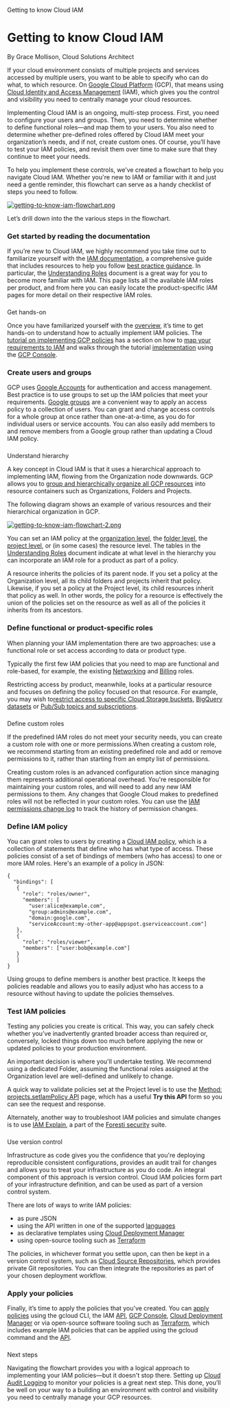 Getting to know Cloud IAM

# Getting to know Cloud IAM

By Grace Mollison, Cloud Solutions Architect

If your cloud environment consists of multiple projects and services accessed by multiple users, you want to be able to specify who can do what, to which resource. On [Google Cloud Platform](https://cloud.google.com/) (GCP), that means using [Cloud Identity and Access Management](https://cloud.google.com/iam/) (IAM), which gives you the control and visibility you need to centrally manage your cloud resources.

Implementing Cloud IAM is an ongoing, multi-step process. First, you need to configure your users and groups. Then, you need to determine whether to define functional roles—and map them to your users. You also need to determine whether pre-defined roles offered by Cloud IAM meet your organization’s needs, and if not, create custom ones. Of course, you’ll have to test your IAM policies, and revisit them over time to make sure that they continue to meet your needs.

To help you implement these controls, we’ve created a flowchart to help you navigate Cloud IAM. Whether you're new to IAM or familiar with it and just need a gentle reminder, this flowchart can serve as a handy checklist of steps you need to follow.

[![getting-to-know-iam-flowchart.png](../_resources/ec81e1d4d2655ff489b83982eb2b6bd1.png)](https://3.bp.blogspot.com/-FHzLAzjd78g/WqDgInMwC_I/AAAAAAAAFHc/_oz4D0Q3AisuJ4jHtqV33TIFAFpCBcXiwCLcBGAs/s1600/getting-to-know-iam-flowchart.png)

Let’s drill down into the the various steps in the flowchart.

### Get started by reading the documentation

If you’re new to Cloud IAM, we highly recommend you take time out to familiarize yourself with the [IAM documentation](https://cloud.google.com/iam/docs/), a comprehensive guide that includes resources to help you follow [best practice guidance](https://cloud.google.com/iam/docs/using-iam-securely). In particular, the [Understanding Roles](https://cloud.google.com/iam/docs/understanding-roles) document is a great way for you to become more familiar with IAM. This page lists all the available IAM roles per product, and from here you can easily locate the product-specific IAM pages for more detail on their respective IAM roles.

###

Get hands-on

Once you have familiarized yourself with the [overview](https://cloud.google.com/iam/docs/overview), it’s time to get hands-on to understand how to actually implement IAM policies. The [tutorial on implementing GCP policies](https://cloud.google.com/solutions/policies/implementing-policies-for-customer-use-cases) has a section on how to [map your requirements to IAM](https://cloud.google.com/solutions/policies/implementing-policies-for-customer-use-cases#map_iam_roles_to_functional_groups) and walks through the tutorial [implementation](https://cloud.google.com/solutions/policies/implementing-policies-for-customer-use-cases#configuring_the_cloud_resource_manager_hierarchy) using the [GCP Console](https://console.cloud.google.com/).

### Create users and groups

GCP uses [Google Accounts](https://support.google.com/work/android/answer/6371476) for authentication and access management. Best practice is to use groups to set up the IAM policies that meet your requirements. [Google groups](https://cloud.google.com/iam/docs/overview#google_group) are a convenient way to apply an access policy to a collection of users. You can grant and change access controls for a whole group at once rather than one-at-a-time, as you do for individual users or service accounts. You can also easily add members to and remove members from a Google group rather than updating a Cloud IAM policy.

###

Understand hierarchy

A key concept in Cloud IAM is that it uses a hierarchical approach to implementing IAM, flowing from the Organization node downwards. GCP allows you to [group and hierarchically organize all GCP resources](https://cloud.google.com/resource-manager/docs/cloud-platform-resource-hierarchy#cloud_platform_resource_hierarchy_and_iam_policy_hierarchy) into resource containers such as Organizations, Folders and Projects.

The following diagram shows an example of various resources and their hierarchical organization in GCP.

[![getting-to-know-iam-flowchart-2.png](../_resources/075b6b4233a81156231d2f274a7a05aa.png)](https://4.bp.blogspot.com/-ogSYR0o_1WM/WqDi_7_TUQI/AAAAAAAAFHo/Wf4nSCib4bAXnhPiqaPY2G5_8kbfwupIwCLcBGAs/s1600/getting-to-know-iam-flowchart-2.png)

You can set an IAM policy at the [organization level](https://cloud.google.com/resource-manager/docs/access-control-org), the [folder level](https://cloud.google.com/resource-manager/docs/access-control-folders), the [project level](https://cloud.google.com/resource-manager/docs/access-control-proj), or (in some cases) the resource level. The tables in the [Understanding Roles](https://cloud.google.com/iam/docs/understanding-roles) document indicate at what level in the hierarchy you can incorporate an IAM role for a product as part of a policy.

A resource inherits the policies of its parent node. If you set a policy at the Organization level, all its child folders and projects inherit that policy. Likewise, if you set a policy at the Project level, its child resources inherit that policy as well. In other words, the policy for a resource is effectively the union of the policies set on the resource as well as all of the policies it inherits from its ancestors.

### Define functional or product-specific roles

When planning your IAM implementation there are two approaches: use a functional role or set access according to data or product type.

Typically the first few IAM policies that you need to map are functional and role-based, for example, the existing [Networking](https://cloud.google.com/iam/docs/job-functions/networking) and [Billing](https://cloud.google.com/iam/docs/job-functions/billing) roles.

Restricting access by product, meanwhile, looks at a particular resource and focuses on defining the policy focused on that resource. For example, you may wish to[restrict access to specific Cloud Storage buckets](https://cloud.google.com/storage/docs/access-control/iam#project-level_roles_vs_bucket-level_roles), [BigQuery datasets](https://cloud.google.com/bigquery/docs/access-control#predefined_roles_details) or [Pub/Sub topics and subscriptions](https://cloud.google.com/pubsub/docs/access-control).

###

Define custom roles

If the predefined IAM roles do not meet your security needs, you can create a custom role with one or more permissions.When creating a custom role, we recommend starting from an existing predefined role and add or remove permissions to it, rather than starting from an empty list of permissions.

Creating custom roles is an advanced configuration action since managing them represents additional operational overhead. You're responsible for maintaining your custom roles, and will need to add any new IAM permissions to them. Any changes that Google Cloud makes to predefined roles will not be reflected in your custom roles. You can use the [IAM permissions change log](https://cloud.google.com/iam/docs/permissions-change-log) to track the history of permission changes.

### Define IAM policy

You can grant roles to users by creating a [Cloud IAM policy](https://cloud.google.com/iam/docs/overview#policy), which is a collection of statements that define who has what type of access. These policies consist of a set of bindings of members (who has access) to one or more IAM roles. Here's an example of a policy in JSON:

	{
	  "bindings": [
	   {
	     "role": "roles/owner",
	     "members": [
	       "user:alice@example.com",
	       "group:admins@example.com",
	       "domain:google.com",
	       "serviceAccount:my-other-app@appspot.gserviceaccount.com"]
	   },
	   {
	     "role": "roles/viewer",
	     "members": ["user:bob@example.com"]
	   }
	   ]
	}

Using groups to define members is another best practice. It keeps the policies readable and allows you to easily adjust who has access to a resource without having to update the policies themselves.

### Test IAM policies

Testing any policies you create is critical. This way, you can safely check whether you’ve inadvertently granted broader access than required or, conversely, locked things down too much before applying the new or updated policies to your production environment.

An important decision is where you'll undertake testing. We recommend using a dedicated Folder, assuming the functional roles assigned at the Organization level are well-defined and unlikely to change.

A quick way to validate policies set at the Project level is to use the [Method: projects.setIamPolicy API](https://cloud.google.com/resource-manager/reference/rest/v1/projects/setIamPolicy) page, which has a useful **Try this API** form so you can see the request and response.

Alternately, another way to troubleshoot IAM policies and simulate changes is to use [IAM Explain](https://forsetisecurity.org/docs/quickstarts/explain/index.html), a part of the [Foresti security](https://forsetisecurity.org/) suite.

###

Use version control

Infrastructure as code gives you the confidence that you're deploying reproducible consistent configurations, provides an audit trail for changes and allows you to treat your infrastructure as you do code. An integral component of this approach is version control. Cloud IAM policies form part of your infrastructure definition, and can be used as part of a version control system.

There are lots of ways to write IAM policies:

- as pure JSON
- using the API written in one of the supported [languages](https://cloud.google.com/resource-manager/reference/rest/v1/projects/setIamPolicy)
- as declarative templates using [Cloud Deployment Manager](https://github.com/GoogleCloudPlatform/deploymentmanager-samples/tree/master/examples/v2/iam)
- using open-source tooling such as [Terraform](https://www.terraform.io/docs/providers/google/d/google_iam_policy.html)

The policies, in whichever format you settle upon, can then be kept in a version control system, such as [Cloud Source Repositories](https://cloud.google.com/source-repositories/), which provides private Git repositories. You can then integrate the repositories as part of your chosen deployment workflow.

### Apply your policies

Finally, it’s time to apply the policies that you've created. You can [apply policies](https://cloud.google.com/iam/docs/granting-changing-revoking-access) using the gcloud CLI, the IAM [API](https://cloud.google.com/iam/reference/rest/), [GCP Console](https://console.cloud.google.com/), [Cloud Deployment Manager](https://cloud.google.com/deployment-manager/) or via open-source software tooling such as [Terraform](https://www.terraform.io/), which includes example IAM policies that can be applied using the gcloud command and the [API](https://cloud.google.com/resource-manager/reference/rest/v1/projects/setIamPolicy).

###

Next steps

Navigating the flowchart provides you with a logical approach to implementing your IAM policies—but it doesn't stop there. Setting up [Cloud Audit Logging](https://cloud.google.com/logging/docs/audit/) to monitor your policies is a great next step. This done, you’ll be well on your way to a building an environment with control and visibility you need to centrally manage your GCP resources.